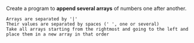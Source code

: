 Create a program to **append several arrays** of numbers one after another.

	Arrays are separated by '|'
	Their values are separated by spaces (' ', one or several)
    Take all arrays starting from the rightmost and going to the left and place them in a new array in that order

